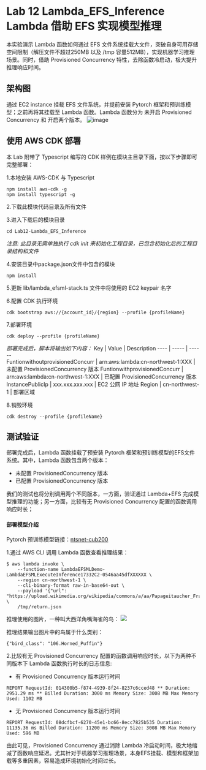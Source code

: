 # Lab 12 Lambda_EFS_Inference Lambda 借助 EFS 实现模型推理
本实验演示 Lambda 函数如何通过 EFS 文件系统挂载大文件，突破自身可用存储空间限制（解压文件不超过250MB 以及 /tmp 容量512MB），实现机器学习推理场景。同时，借助 Provisioned Concurrency 特性，去除函数冷启动，极大提升推理响应时间。

## 架构图
通过 EC2 instance 挂载 EFS 文件系统，并提前安装 Pytorch 框架和预训练模型；之前再将其挂载至 Lambda 函数。Lambda 函数分为 未开启 Provisioned Concurrency 和 开启两个版本。
![image](https://github.com/ilove2git/aws-serverless-workshop-greater-china-region/blob/dev/Lab12-Lambda_EFS_Inference/image/architecture.png)

## 使用 AWS CDK 部署
本 Lab 附带了 Typescript 编写的 CDK 样例在模块主目录下面，按以下步骤即可完整部署： 

1.本地安装 AWS-CDK 与 Typescript
```
npm install aws-cdk -g
npm install typescript -g
```
2.下载此模块代码目录及所有文件

3.进入下载后的模块目录
```
cd Lab12-Lambda_EFS_Inference
```
_注意: 此目录无需单独执行 cdk init 来初始化工程目录，已包含初始化后的工程目录结构和文件_

4.安装目录中package.json文件中包含的模块
```
npm install
```
5.更新 lib/lambda_efsml-stack.ts 文件中将使用的 EC2 keypair 名字

6.配置 CDK 执行环境
```
cdk bootstrap aws://{account_id}/{region} --profile {profileName}
```
7.部署环境
```
cdk deploy --profile {profileName}
```
_部署完成后，脚本将输出如下内容：_
Key  | Value  | Description
---- | ----- | ------  
FuntionwithoutprovisionedConcurr  | arn:aws:lambda:cn-northwest-1:XXX | 未配置 ProvisionedConcurrency 版本
FuntionwithprovisionedConcurr  | arn:aws:lambda:cn-northwest-1:XXX | 已配置 ProvisionedConcurrency 版本
InstancePublicIp  | xxx.xxx.xxx.xxx | EC2 公网 IP 地址
Region  | cn-northwest-1 | 部署区域

8.销毁环境
```
cdk destroy --profile {profileName}
```

## 测试验证
部署完成后，Lambda 函数挂载了预安装 Pytorch 框架和预训练模型的EFS文件系统。其中，Lambda 函数包含两个版本：
* 未配置 ProvisionedConcurrency 版本
* 已配置 ProvisionedConcurrency 版本

我们的测试也将分别调用两个不同版本，一方面，验证通过 Lambda+EFS 完成模型推理的功能；另一方面，比较有无 Provisioned Concurrency 配置的函数调用响应时长；

#### 部署模型介绍
Pytorch 预训练模型链接：[ntsnet-cub200](https://pytorch.org/hub/nicolalandro_ntsnet-cub200_ntsnet/)

1.通过 AWS CLI 调用 Lambda 函数查看推理结果： 
```
$ aws lambda invoke \
    --function-name LambdaEFSMLDemo-LambdaEFSMLExecuteInference17332C2-0546aa45dfXXXXXX \
    --region cn-northwest-1 \
    --cli-binary-format raw-in-base64-out \
    --payload '{"url": "https://upload.wikimedia.org/wikipedia/commons/a/aa/Papageitaucher_Fratercula_arctica.jpg"}' \
    /tmp/return.json 
```
推理使用的图片，一种叫大西洋角嘴海雀的鸟：
![](https://upload.wikimedia.org/wikipedia/commons/a/aa/Papageitaucher_Fratercula_arctica.jpg)  

推理结果输出图片中的鸟属于什么类别：
```
{"bird_class": "106.Horned_Puffin"}
```

2.比较有无 Provisioned Concurrency 配置的函数调用响应时长，以下为两种不同版本下 Lambda 函数执行时长的日志信息:
* 有 Provisioned Concurrency 版本运行时间
```
REPORT RequestId: 014300b5-f874-4939-8f24-8237c6cced48 ** Duration: 2951.29 ms ** Billed Duration: 3000 ms Memory Size: 3008 MB Max Memory Used: 1102 MB
```

* 无 Provisioned Concurrency 版本运行时间
```
REPORT RequestId: 08dcfbcf-6270-45e1-bc66-8ecc7825b535 Duration: 11135.36 ms Billed Duration: 11200 ms Memory Size: 3008 MB Max Memory Used: 596 MB
```

由此可见，Provisioned Concurrency 通过消除 Lambda 冷启动时间，极大地缩减了函数响应延迟。尤其针对于机器学习推理场景，本身EFS挂载、模型和框架加载等多重因素，容易造成环境初始化时间过长。
